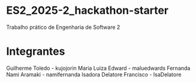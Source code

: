 # ES2_2025-2_hackathon-starter
Trabalho prático de Engenharia de Software 2

# Integrantes
Guilherme Toledo - kujojorin
Maria Luiza Edward - maluedwards
Fernanda Nami Aramaki - namifernanda
Isadora Delatore Francisco - IsaDelatore



